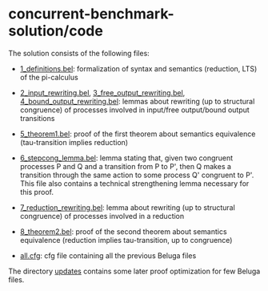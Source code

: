 # concurrent-benchmark-solution/code
The solution consists of the following files:

- [1_definitions.bel](code/1_definitions.bel):
formalization of syntax and semantics (reduction, LTS) of the pi-calculus

- [2_input_rewriting.bel](code/2_input_rewriting.bel), [3_free_output_rewriting.bel](code/3_free_output_rewriting.bel), [4_bound_output_rewriting.bel](code/4_bound_output_rewriting.bel):
lemmas about rewriting (up to structural congruence) of processes involved in input/free output/bound output transitions

- [5_theorem1.bel](code/5_theorem1.bel):
proof of the first theorem about semantics equivalence (tau-transition implies reduction)

- [6_stepcong_lemma.bel](code/6_stepcong_lemma.bel):
lemma stating that, given two congruent processes P and Q and a transition from P to P', then Q makes a transition through the same action to some process Q' congruent to P'. This file also contains a technical strengthening lemma necessary for this proof.

- [7_reduction_rewriting.bel](code/7_reduction_rewriting.bel):
lemma about rewriting (up to structural congruence) of processes involved in a reduction

- [8_theorem2.bel](code/8_theorem2.bel):
proof of the second theorem about semantics equivalence (reduction implies tau-transition, up to congruence)

- [all.cfg](code/all.cfg):
cfg file containing all the previous Beluga files

The directory [updates](code/updates) contains some later proof optimization for few Beluga files.
